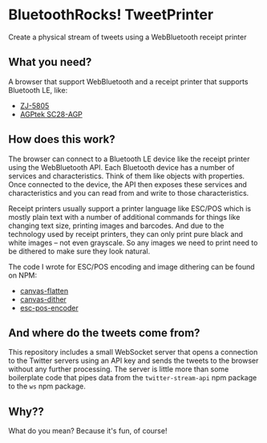 # BluetoothRocks! TweetPrinter
Create a physical stream of tweets using a WebBluetooth receipt printer


## What you need?

A browser that support WebBluetooth and a receipt printer that supports Bluetooth LE, like:

- [ZJ-5805](https://nl.aliexpress.com/item/New-Arrival-ZJ-5805-58mm-Bluetooth-4-0-Android-4-0-POS-Receipt-Thermal-Printer-Bill/32793315554.html)
- [AGPtek SC28-AGP](https://www.amazon.com/Version-AGPtek®-Portable-Bluetooth-Wireless/dp/B00XL3DY2E)



## How does this work?

The browser can connect to a Bluetooth LE device like the receipt printer using the WebBluetooth API. Each Bluetooth device has a number of services and characteristics. Think of them like objects with properties. Once connected to the device, the API then exposes these services and characteristics and you can read from and write to those characteristics.

Receipt printers usually support a printer language like ESC/POS which is mostly plain text with a number of additional commands for things like changing text size, printing images and barcodes. And due to the technology used by receipt printers, they can only print pure black and white images – not even grayscale. So any images we need to print need to be dithered to make sure they look natural. 

The code I wrote for ESC/POS encoding and image dithering can be found on NPM:
- [canvas-flatten](https://www.npmjs.com/package/canvas-flatten)
- [canvas-dither](https://www.npmjs.com/package/canvas-dither)
- [esc-pos-encoder](https://www.npmjs.com/package/esc-pos-encoder)


## And where do the tweets come from?

This repository includes a small WebSocket server that opens a connection to the Twitter servers using an API key and sends the tweets to the browser without any further processing. The server is little more than some boilerplate code that pipes data from the `twitter-stream-api` npm package to the `ws` npm package.


## Why??

What do you mean? Because it's fun, of course!
